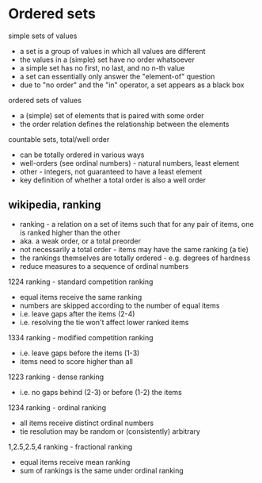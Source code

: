 
<!-- ======================================================================= -->
# Ordered sets

simple sets of values

* a set is a group of values in which all values are different
* the values in a (simple) set have no order whatsoever
* a simple set has no first, no last, and no n-th value
* a set can essentially only answer the "element-of" question
* due to "no order" and the "in" operator, a set appears as a black box

ordered sets of values

* a (simple) set of elements that is paired with some order
* the order relation defines the relationship between the elements

countable sets, total/well order

* can be totally ordered in various ways
* well-orders (see ordinal numbers) - natural numbers, least element
* other - integers, not guaranteed to have a least element
* key definition of whether a total order is also a well order

<!-- ======================================================================= -->
## wikipedia, ranking

* ranking - a relation on a set of items such that
  for any pair of items, one is ranked higher than the other
* aka. a weak order, or a total preorder
* not necessarily a total order - items may have the same ranking (a tie)
* the rankings themselves are totally ordered - e.g. degrees of hardness
* reduce measures to a sequence of ordinal numbers

1224 ranking - standard competition ranking

* equal items receive the same ranking
* numbers are skipped according to the number of equal items
* i.e. leave gaps after the items (2-4)
* i.e. resolving the tie won't affect lower ranked items

1334 ranking - modified competition ranking

* i.e. leave gaps before the items (1-3)
* items need to score higher than all

1223 ranking - dense ranking

* i.e. no gaps behind (2-3) or before (1-2) the items

1234 ranking - ordinal ranking

* all items receive distinct ordinal numbers
* tie resolution may be random or (consistently) arbitrary

1,2.5,2.5,4 ranking - fractional ranking

* equal items receive mean ranking
* sum of rankings is the same under ordinal ranking
